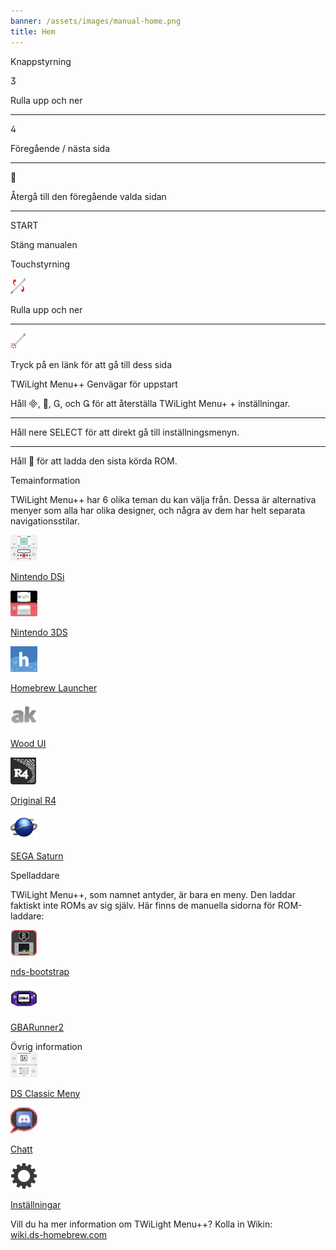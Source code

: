 ```yaml
---
banner: /assets/images/manual-home.png
title: Hem
---
```


<div id="button-controls" class="section-title">Knappstyrning</div>
<div class="section-body">
    <div class="button-action-group">
        <p class="button-action button">&#xE07D;</p>
        <p class="button-action-text">Rulla upp och ner</p>
    </div>
    <hr>
    <div class="button-action-group">
        <p class="button-action button">&#xE07E;</p>
        <p class="button-action-text">Föregående / nästa sida</p>
    </div>
    <hr>
    <div class="button-action-group">
        <p class="button-action button">&#xE001;</p>
        <p class="button-action-text">Återgå till den föregående valda sidan</p>
    </div>
    <hr>
    <div class="button-action-group">
        <p class="button-action">START</p>
        <p class="button-action-text">Stäng manualen</p>
    </div>
</div>

<div id="touch-controls" class="section-title">Touchstyrning</div>
<div class="section-body">
    <div class="button-action-group">
        <p class="button-action"><img src="/assets/images/up-down.png" alt="Rulla upp/ner på pekskärmen"></p>
        <p class="button-action-text">Rulla upp och ner</p>
    </div>
    <hr>
    <div class="button-action-group">
        <p class="button-action"><img src="/assets/images/tap.png" alt="Tryck på pekskärmen"></p>
        <p class="button-action-text">Tryck på en länk för att gå till dess sida</p>
    </div>
</div>

<div id="twilight-menu-boot-shortcuts" class="section-title">TWiLight Menu++ Genvägar för uppstart</div>
<div class="section-body">
    <p>
        Håll &#xE000;, &#xE001;, &#xE002;, och &#xE003; för att återställa TWiLight Menu+ + inställningar.
    </p>
    <hr>
    <p>
        Håll nere SELECT för att direkt gå till inställningsmenyn.
    </p>
    <hr>
    <p>
        Håll &#xE001; för att ladda den sista körda ROM.
    </p>
</div>

<div id="theme-information" class="section-title">Temainformation</div>
<div class="section-body">
    <p class="mb-2">TWiLight Menu++ har 6 olika teman du kan välja från. Dessa är alternativa menyer som alla har olika designer, och några av dem har helt separata navigationsstilar.</p>
    <div class="grid-container-3">
        <div class="grid-item">
            <img src="/assets/images/dsi-icon.png">
            <p>
                <a href="theme1-dsi">Nintendo DSi</a>
            </p>
        </div>
        <div class="grid-item">
            <img src="/assets/images/3ds-icon.png">
            <p>
                <a href="theme2-3ds">Nintendo 3DS</a>
            </p>
        </div>
        <div class="grid-item">
            <img src="/assets/images/hbl-icon.png">
            <p>
                <a href="theme6-hbl">Homebrew Launcher</a>
            </p>
        </div>
        <div class="grid-item">
            <img src="/assets/images/ak-icon.png">
            <p>
                <a href="theme4-acekard">Wood UI</a>
            </p>
        </div>
        <div class="grid-item">
            <img src="/assets/images/r4-icon.png">
            <p>
                <a href="theme3-r4">Original R4</a>
            </p>
        </div>
        <div class="grid-item">
            <img src="/assets/images/saturn-logo.png">
            <p>
                <a href="theme5-saturn">SEGA Saturn</a>
            </p>
        </div>
    </div>
</div>

<div id="game-loaders" class="section-title">Spelladdare</div>
<div class="section-body">
    <p class="mb-2">TWiLight Menu++, som namnet antyder, är bara en meny. Den laddar faktiskt inte ROMs av sig själv. Här finns de manuella sidorna för ROM-laddare:</p>
    <div class="grid-container-2">
        <div class="grid-item">
            <img src="/assets/images/ndsb-icon.png">
            <p>
                <a href="nds-bootstrap">nds-bootstrap</a>
            </p>
        </div>
        <div class="grid-item">
            <img src="/assets/images/gba-icon.png">
            <p>
                <a href="gbarunner2">GBARunner2</a>
            </p>
        </div>
    </div>
</div>

<div id="other-information" class="section-title">Övrig information</div>
<div class="section-body">
    <div class="grid-container-3 mb-2">
        <div class="grid-item">
            <img src="/assets/images/ds-icon.png">
            <p>
                <a href="ds-classic-menu">DS Classic Meny</a>
            </p>
        </div>
        <div class="grid-item">
            <img src="/assets/images/chat-icon.png">
            <p>
                <a href="chat">Chatt</a>
            </p>
        </div>
        <div class="grid-item">
            <img src="/assets/images/settings-icon.png">
            <p>
                <a href="settings">Inställningar</a>
            </p>
        </div>
    </div>
    <p>
        Vill du ha mer information om TWiLight Menu++? Kolla in Wikin:<br><a href="https://wiki.ds-homebrew.com">wiki.ds-homebrew.com</a>
    </p>
</div>
